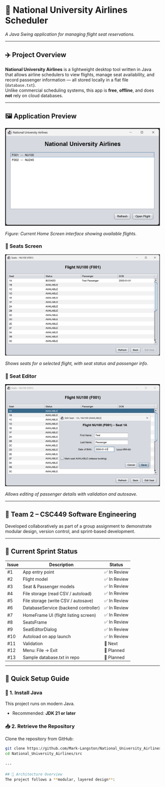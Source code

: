 # 📘 National University Airlines Scheduler
*A Java Swing application for managing flight seat reservations.*

---

## ✈️ Project Overview
**National University Airlines** is a lightweight desktop tool written in Java that allows airline schedulers to view flights, manage seat availability, and record passenger information — all stored locally in a flat file (`database.txt`).  
Unlike commercial scheduling systems, this app is **free**, **offline**, and does **not** rely on cloud databases.

---

## 🖼️ Application Preview

![National University Airlines Home Screen](screenshots/screenshot1.png)

*Figure: Current Home Screen interface showing available flights.*

### 💺 Seats Screen
![Seats Screen Example](screenshots/screenshot2.png)

*Shows seats for a selected flight, with seat status and passenger info.*

### 👤 Seat Editor
![Seat Editor Dialog](screenshots/screenshot3.png)

*Allows editing of passenger details with validation and autosave.*

---

## 👥 Team 2 – CSC449 Software Engineering
Developed collaboratively as part of a group assignment to demonstrate modular design, version control, and sprint-based development.

---

## 🎯 Current Sprint Status
| Issue | Description | Status |
|--------|--------------|---------|
| #1 | App entry point | ✅ In Review |
| #2 | Flight model | ✅ In Review |
| #3 | Seat & Passenger models | ✅ In Review |
| #4 | File storage (read CSV / autoload) | ✅ In Review |
| #5 | File storage (write CSV / autosave) | ✅ In Review |
| #6 | DatabaseService (backend controller) | ✅ In Review |
| #7 | HomeFrame UI (flight listing screen) | ✅ In Review |
| #8 | SeatsFrame | ✅ In Review |
| #9 | SeatEditorDialog | ✅ In Review |
| #10 | Autoload on app launch | ✅ In Review |
| #11 | Validation | 🚧 Next |
| #12 | Menu: File -> Exit | 🚧 Planned |
| #13 | Sample database.txt in repo | 🚧 Planned |

---

## 🚀 Quick Setup Guide

### 🔧 1. Install Java
This project runs on modern Java.

- Recommended: **JDK 21 or later**

### 📥 2. Retrieve the Repository
Clone the repository from GitHub:
```bash
git clone https://github.com/Mark-Langston/National_University_Airlines.git
cd National_University_Airlines/src

---

## 🧩 Architecture Overview
The project follows a **modular, layered design**:

